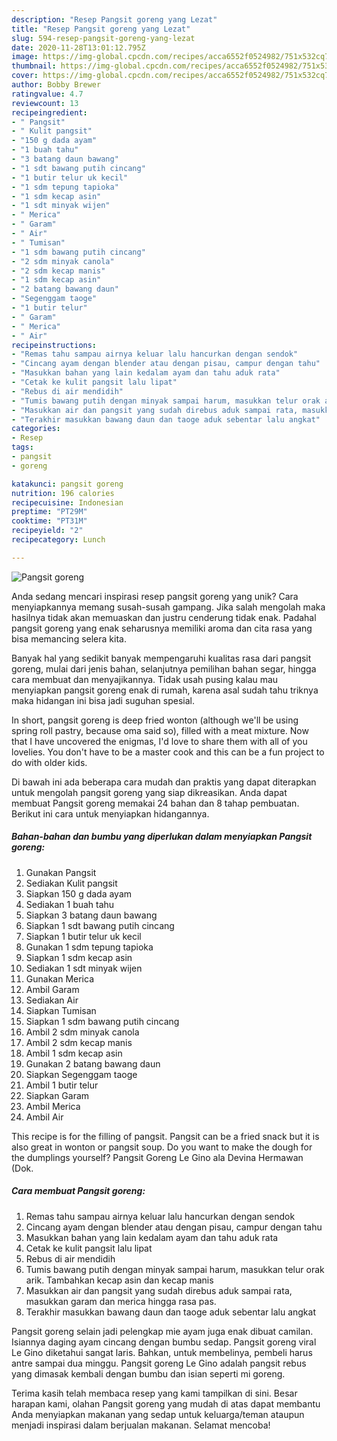 ```yaml
---
description: "Resep Pangsit goreng yang Lezat"
title: "Resep Pangsit goreng yang Lezat"
slug: 594-resep-pangsit-goreng-yang-lezat
date: 2020-11-28T13:01:12.795Z
image: https://img-global.cpcdn.com/recipes/acca6552f0524982/751x532cq70/pangsit-goreng-foto-resep-utama.jpg
thumbnail: https://img-global.cpcdn.com/recipes/acca6552f0524982/751x532cq70/pangsit-goreng-foto-resep-utama.jpg
cover: https://img-global.cpcdn.com/recipes/acca6552f0524982/751x532cq70/pangsit-goreng-foto-resep-utama.jpg
author: Bobby Brewer
ratingvalue: 4.7
reviewcount: 13
recipeingredient:
- " Pangsit"
- " Kulit pangsit"
- "150 g dada ayam"
- "1 buah tahu"
- "3 batang daun bawang"
- "1 sdt bawang putih cincang"
- "1 butir telur uk kecil"
- "1 sdm tepung tapioka"
- "1 sdm kecap asin"
- "1 sdt minyak wijen"
- " Merica"
- " Garam"
- " Air"
- " Tumisan"
- "1 sdm bawang putih cincang"
- "2 sdm minyak canola"
- "2 sdm kecap manis"
- "1 sdm kecap asin"
- "2 batang bawang daun"
- "Segenggam taoge"
- "1 butir telur"
- " Garam"
- " Merica"
- " Air"
recipeinstructions:
- "Remas tahu sampau airnya keluar lalu hancurkan dengan sendok"
- "Cincang ayam dengan blender atau dengan pisau, campur dengan tahu"
- "Masukkan bahan yang lain kedalam ayam dan tahu aduk rata"
- "Cetak ke kulit pangsit lalu lipat"
- "Rebus di air mendidih"
- "Tumis bawang putih dengan minyak sampai harum, masukkan telur orak arik. Tambahkan kecap asin dan kecap manis"
- "Masukkan air dan pangsit yang sudah direbus aduk sampai rata, masukkan garam dan merica hingga rasa pas."
- "Terakhir masukkan bawang daun dan taoge aduk sebentar lalu angkat"
categories:
- Resep
tags:
- pangsit
- goreng

katakunci: pangsit goreng 
nutrition: 196 calories
recipecuisine: Indonesian
preptime: "PT29M"
cooktime: "PT31M"
recipeyield: "2"
recipecategory: Lunch

---
```



![Pangsit goreng](https://img-global.cpcdn.com/recipes/acca6552f0524982/751x532cq70/pangsit-goreng-foto-resep-utama.jpg)

Anda sedang mencari inspirasi resep pangsit goreng yang unik? Cara menyiapkannya memang susah-susah gampang. Jika salah mengolah maka hasilnya tidak akan memuaskan dan justru cenderung tidak enak. Padahal pangsit goreng yang enak seharusnya memiliki aroma dan cita rasa yang bisa memancing selera kita.

Banyak hal yang sedikit banyak mempengaruhi kualitas rasa dari pangsit goreng, mulai dari jenis bahan, selanjutnya pemilihan bahan segar, hingga cara membuat dan menyajikannya. Tidak usah pusing kalau mau menyiapkan pangsit goreng enak di rumah, karena asal sudah tahu triknya maka hidangan ini bisa jadi suguhan spesial.

In short, pangsit goreng is deep fried wonton (although we&#39;ll be using spring roll pastry, because oma said so), filled with a meat mixture. Now that I have uncovered the enigmas, I&#39;d love to share them with all of you lovelies. You don&#39;t have to be a master cook and this can be a fun project to do with older kids.


Di bawah ini ada beberapa cara mudah dan praktis yang dapat diterapkan untuk mengolah pangsit goreng yang siap dikreasikan. Anda dapat membuat Pangsit goreng memakai 24 bahan dan 8 tahap pembuatan. Berikut ini cara untuk menyiapkan hidangannya.

<!--inarticleads1-->

##### Bahan-bahan dan bumbu yang diperlukan dalam menyiapkan Pangsit goreng:

1. Gunakan  Pangsit
1. Sediakan  Kulit pangsit
1. Siapkan 150 g dada ayam
1. Sediakan 1 buah tahu
1. Siapkan 3 batang daun bawang
1. Siapkan 1 sdt bawang putih cincang
1. Siapkan 1 butir telur uk kecil
1. Gunakan 1 sdm tepung tapioka
1. Siapkan 1 sdm kecap asin
1. Sediakan 1 sdt minyak wijen
1. Gunakan  Merica
1. Ambil  Garam
1. Sediakan  Air
1. Siapkan  Tumisan
1. Siapkan 1 sdm bawang putih cincang
1. Ambil 2 sdm minyak canola
1. Ambil 2 sdm kecap manis
1. Ambil 1 sdm kecap asin
1. Gunakan 2 batang bawang daun
1. Siapkan Segenggam taoge
1. Ambil 1 butir telur
1. Siapkan  Garam
1. Ambil  Merica
1. Ambil  Air


This recipe is for the filling of pangsit. Pangsit can be a fried snack but it is also great in wonton or pangsit soup. Do you want to make the dough for the dumplings yourself? Pangsit Goreng Le Gino ala Devina Hermawan (Dok. 

<!--inarticleads2-->

##### Cara membuat Pangsit goreng:

1. Remas tahu sampau airnya keluar lalu hancurkan dengan sendok
1. Cincang ayam dengan blender atau dengan pisau, campur dengan tahu
1. Masukkan bahan yang lain kedalam ayam dan tahu aduk rata
1. Cetak ke kulit pangsit lalu lipat
1. Rebus di air mendidih
1. Tumis bawang putih dengan minyak sampai harum, masukkan telur orak arik. Tambahkan kecap asin dan kecap manis
1. Masukkan air dan pangsit yang sudah direbus aduk sampai rata, masukkan garam dan merica hingga rasa pas.
1. Terakhir masukkan bawang daun dan taoge aduk sebentar lalu angkat


Pangsit goreng selain jadi pelengkap mie ayam juga enak dibuat camilan. Isiannya daging ayam cincang dengan bumbu sedap. Pangsit goreng viral Le Gino diketahui sangat laris. Bahkan, untuk membelinya, pembeli harus antre sampai dua minggu. Pangsit goreng Le Gino adalah pangsit rebus yang dimasak kembali dengan bumbu dan isian seperti mi goreng. 

Terima kasih telah membaca resep yang kami tampilkan di sini. Besar harapan kami, olahan Pangsit goreng yang mudah di atas dapat membantu Anda menyiapkan makanan yang sedap untuk keluarga/teman ataupun menjadi inspirasi dalam berjualan makanan. Selamat mencoba!
